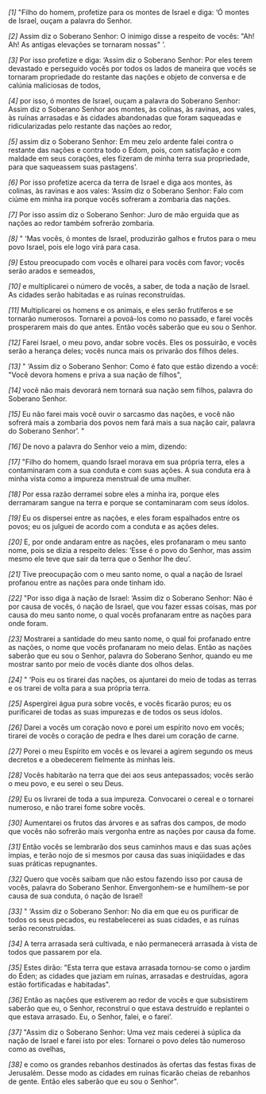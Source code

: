 *[1]* "Filho do homem, profetize para os montes de Israel e diga: ‘Ó montes de Israel, ouçam a palavra do Senhor.

*[2]* Assim diz o Soberano Senhor: O inimigo disse a respeito de vocês: "Ah! Ah! As antigas elevações se tornaram nossas" ’.

*[3]* Por isso profetize e diga: ‘Assim diz o Soberano Senhor: Por eles terem devastado e perseguido vocês por todos os lados de maneira que vocês se tornaram propriedade do restante das nações e objeto de conversa e de calúnia maliciosas de todos,

*[4]* por isso, ó montes de Israel, ouçam a palavra do Soberano Senhor: Assim diz o Soberano Senhor aos montes, às colinas, às ravinas, aos vales, às ruínas arrasadas e às cidades abandonadas que foram saqueadas e ridicularizadas pelo restante das nações ao redor,

*[5]* assim diz o Soberano Senhor: Em meu zelo ardente falei contra o restante das nações e contra todo o Edom, pois, com satisfação e com maldade em seus corações, eles fizeram de minha terra sua propriedade, para que saqueassem suas pastagens’.

*[6]* Por isso profetize acerca da terra de Israel e diga aos montes, às colinas, às ravinas e aos vales: ‘Assim diz o Soberano Senhor: Falo com ciúme em minha ira porque vocês sofreram a zombaria das nações.

*[7]* Por isso assim diz o Soberano Senhor: Juro de mão erguida que as nações ao redor também sofrerão zombaria.

*[8]* " ‘Mas vocês, ó montes de Israel, produzirão galhos e frutos para o meu povo Israel, pois ele logo virá para casa.

*[9]* Estou preocupado com vocês e olharei para vocês com favor; vocês serão arados e semeados,

*[10]* e multiplicarei o número de vocês, a saber, de toda a nação de Israel. As cidades serão habitadas e as ruínas reconstruídas.

*[11]* Multiplicarei os homens e os animais, e eles serão frutíferos e se tornarão numerosos. Tornarei a povoá-los como no passado, e farei vocês prosperarem mais do que antes. Então vocês saberão que eu sou o Senhor.

*[12]* Farei Israel, o meu povo, andar sobre vocês. Eles os possuirão, e vocês serão a herança deles; vocês nunca mais os privarão dos filhos deles.

*[13]* " ‘Assim diz o Soberano Senhor: Como é fato que estão dizendo a você: "Você devora homens e priva a sua nação de filhos",

*[14]* você não mais devorará nem tornará sua nação sem filhos, palavra do Soberano Senhor.

*[15]* Eu não farei mais você ouvir o sarcasmo das nações, e você não sofrerá mais a zombaria dos povos nem fará mais a sua nação cair, palavra do Soberano Senhor’. "

*[16]* De novo a palavra do Senhor veio a mim, dizendo:

*[17]* "Filho do homem, quando Israel morava em sua própria terra, eles a contaminaram com a sua conduta e com suas ações. A sua conduta era à minha vista como a impureza menstrual de uma mulher.

*[18]* Por essa razão derramei sobre eles a minha ira, porque eles derramaram sangue na terra e porque se contaminaram com seus ídolos.

*[19]* Eu os dispersei entre as nações, e eles foram espalhados entre os povos; eu os julguei de acordo com a conduta e as ações deles.

*[20]* E, por onde andaram entre as nações, eles profanaram o meu santo nome, pois se dizia a respeito deles: ‘Esse é o povo do Senhor, mas assim mesmo ele teve que sair da terra que o Senhor lhe deu’.

*[21]* Tive preocupação com o meu santo nome, o qual a nação de Israel profanou entre as nações para onde tinham ido.

*[22]* "Por isso diga à nação de Israel: ‘Assim diz o Soberano Senhor: Não é por causa de vocês, ó nação de Israel, que vou fazer essas coisas, mas por causa do meu santo nome, o qual vocês profanaram entre as nações para onde foram.

*[23]* Mostrarei a santidade do meu santo nome, o qual foi profanado entre as nações, o nome que vocês profanaram no meio delas. Então as nações saberão que eu sou o Senhor, palavra do Soberano Senhor, quando eu me mostrar santo por meio de vocês diante dos olhos delas.

*[24]* " ‘Pois eu os tirarei das nações, os ajuntarei do meio de todas as terras e os trarei de volta para a sua própria terra.

*[25]* Aspergirei água pura sobre vocês, e vocês ficarão puros; eu os purificarei de todas as suas impurezas e de todos os seus ídolos.

*[26]* Darei a vocês um coração novo e porei um espírito novo em vocês; tirarei de vocês o coração de pedra e lhes darei um coração de carne.

*[27]* Porei o meu Espírito em vocês e os levarei a agirem segundo os meus decretos e a obedecerem fielmente às minhas leis.

*[28]* Vocês habitarão na terra que dei aos seus antepassados; vocês serão o meu povo, e eu serei o seu Deus.

*[29]* Eu os livrarei de toda a sua impureza. Convocarei o cereal e o tornarei numeroso, e não trarei fome sobre vocês.

*[30]* Aumentarei os frutos das árvores e as safras dos campos, de modo que vocês não sofrerão mais vergonha entre as nações por causa da fome.

*[31]* Então vocês se lembrarão dos seus caminhos maus e das suas ações ímpias, e terão nojo de si mesmos por causa das suas iniqüidades e das suas práticas repugnantes.

*[32]* Quero que vocês saibam que não estou fazendo isso por causa de vocês, palavra do Soberano Senhor. Envergonhem-se e humilhem-se por causa de sua conduta, ó nação de Israel!

*[33]* " ‘Assim diz o Soberano Senhor: No dia em que eu os purificar de todos os seus pecados, eu restabelecerei as suas cidades, e as ruínas serão reconstruídas.

*[34]* A terra arrasada será cultivada, e não permanecerá arrasada à vista de todos que passarem por ela.

*[35]* Estes dirão: "Esta terra que estava arrasada tornou-se como o jardim do Éden; as cidades que jaziam em ruínas, arrasadas e destruídas, agora estão fortificadas e habitadas".

*[36]* Então as nações que estiverem ao redor de vocês e que subsistirem saberão que eu, o Senhor, reconstruí o que estava destruído e replantei o que estava arrasado. Eu, o Senhor, falei, e o farei’.

*[37]* "Assim diz o Soberano Senhor: Uma vez mais cederei à súplica da nação de Israel e farei isto por eles: Tornarei o povo deles tão numeroso como as ovelhas,

*[38]* e como os grandes rebanhos destinados às ofertas das festas fixas de Jerusalém. Desse modo as cidades em ruínas ficarão cheias de rebanhos de gente. Então eles saberão que eu sou o Senhor".

